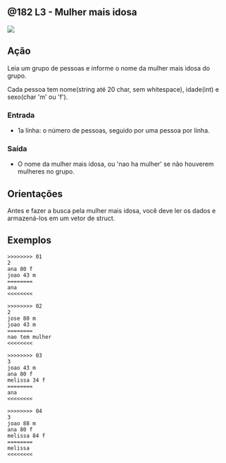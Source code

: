 ## @182 L3 - Mulher mais idosa


![](https://raw.githubusercontent.com/qxcodefup/moodle/master/base/182/__capa.jpg)

## Ação

Leia um grupo de pessoas e informe o nome da mulher mais idosa do grupo.

Cada pessoa tem nome(string até 20 char, sem whitespace), idade(int) e sexo(char 'm' ou 'f').

### Entrada

- 1a linha: o número de pessoas, seguido por uma pessoa por linha.

### Saída

- O nome da mulher mais idosa, ou 'nao ha mulher' se não houverem mulheres no grupo.

## Orientações

Antes e fazer a busca pela mulher mais idosa, você deve ler os dados e armazená-los em um vetor de struct.

## Exemplos

```
>>>>>>>> 01
2
ana 80 f
joao 43 m
========
ana
<<<<<<<<

>>>>>>>> 02
2
jose 80 m
joao 43 m
========
nao tem mulher
<<<<<<<<

>>>>>>>> 03
3
joao 43 m
ana 80 f
melissa 34 f
========
ana
<<<<<<<<

>>>>>>>> 04
3
joao 88 m
ana 80 f
melissa 84 f
========
melissa
<<<<<<<<
```


